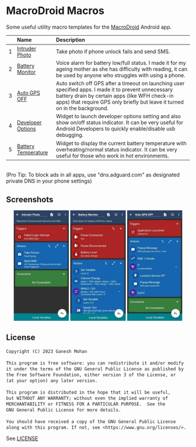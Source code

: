 # MacroDroid Macros

Some useful utility macro templates for the [MacroDroid](https://play.google.com/store/apps/details?id=com.arlosoft.macrodroid) Android app.

|   | Name                                                     | Description                                                                                                                                                                                                                           |
|---|:---------------------------------------------------------|:--------------------------------------------------------------------------------------------------------------------------------------------------------------------------------------------------------------------------------------|
| 1 | [Intruder Photo](/macros/Intruder_Photo.macro)           | Take photo if phone unlock fails and send SMS.                                                                                                                                                                                        |
| 2 | [Battery Monitor](/macros/Battery_Monitor.macro)         | Voice alarm for battery low/full status. I made it for my ageing mother as she has difficulty with reading, it can be used by anyone who struggles with using a phone.                                                                |
| 3 | [Auto GPS OFF](/macros/Auto_GPS_OFF.macro)               | Auto switch off GPS after a timeout on launching user specified apps. I made it to prevent unnecessary battery drain by certain apps (like WFH check-in apps) that require GPS only briefly but leave it turned on in the background. |
| 4 | [Developer Options](/macros/Developer_Options.macro)     | Widget to launch developer options setting and also show on/off status indicator. It can be very useful for Android Developers to quickly enable/disable usb debugging.                                                               |
| 5 | [Battery Temperature](/macros/Battery_Temperature.macro) | Widget to display the current battery temperature with overheating/normal status indicator. It can be very useful for those who work in hot environments.                                                                             |

<br/>
(Pro Tip: To block ads in all apps, use "dns.adguard.com" as designated private DNS in your phone settings)

## Screenshots

<p align="center">
    <img style="width:30%" src="/art/01.jpg">
    <img style="width:30%" src="/art/02.jpg">
    <img style="width:30%" src="/art/03.jpg">
</p>

## License

```
Copyright (C) 2023 Ganesh Mohan

This program is free software: you can redistribute it and/or modify
it under the terms of the GNU General Public License as published by
the Free Software Foundation, either version 3 of the License, or
(at your option) any later version.

This program is distributed in the hope that it will be useful,
but WITHOUT ANY WARRANTY; without even the implied warranty of
MERCHANTABILITY or FITNESS FOR A PARTICULAR PURPOSE.  See the
GNU General Public License for more details.

You should have received a copy of the GNU General Public License
along with this program. If not, see <https://www.gnu.org/licenses/>.
```

See [LICENSE](/LICENSE)